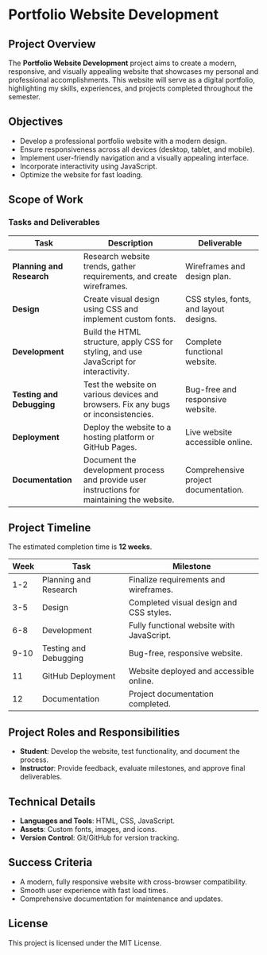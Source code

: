 # Portfolio Website Development

## Project Overview
The **Portfolio Website Development** project aims to create a modern, responsive, and visually appealing website that showcases my personal and professional accomplishments. This website will serve as a digital portfolio, highlighting my skills, experiences, and projects completed throughout the semester.

## Objectives
- Develop a professional portfolio website with a modern design.
- Ensure responsiveness across all devices (desktop, tablet, and mobile).
- Implement user-friendly navigation and a visually appealing interface.
- Incorporate interactivity using JavaScript.
- Optimize the website for fast loading.

## Scope of Work

### Tasks and Deliverables

| Task                | Description                                                                 | Deliverable                               |
|---------------------|-----------------------------------------------------------------------------|-------------------------------------------|
| **Planning and Research** | Research website trends, gather requirements, and create wireframes.   | Wireframes and design plan.              |
| **Design**               | Create visual design using CSS and implement custom fonts.             | CSS styles, fonts, and layout designs.   |
| **Development**          | Build the HTML structure, apply CSS for styling, and use JavaScript for interactivity. | Complete functional website.             |
| **Testing and Debugging**| Test the website on various devices and browsers. Fix any bugs or inconsistencies. | Bug-free and responsive website.         |
| **Deployment**           | Deploy the website to a hosting platform or GitHub Pages.              | Live website accessible online.          |
| **Documentation**        | Document the development process and provide user instructions for maintaining the website. | Comprehensive project documentation.     |

## Project Timeline
The estimated completion time is **12 weeks**.

| Week | Task                | Milestone                              |
|------|---------------------|----------------------------------------|
| 1-2  | Planning and Research | Finalize requirements and wireframes. |
| 3-5  | Design               | Completed visual design and CSS styles. |
| 6-8  | Development          | Fully functional website with JavaScript. |
| 9-10 | Testing and Debugging | Bug-free, responsive website.         |
| 11   | GitHub Deployment    | Website deployed and accessible online. |
| 12   | Documentation        | Project documentation completed.      |

## Project Roles and Responsibilities

- **Student**: Develop the website, test functionality, and document the process.
- **Instructor**: Provide feedback, evaluate milestones, and approve final deliverables.

## Technical Details

- **Languages and Tools**: HTML, CSS, JavaScript.
- **Assets**: Custom fonts, images, and icons.
- **Version Control**: Git/GitHub for version tracking.

## Success Criteria

- A modern, fully responsive website with cross-browser compatibility.
- Smooth user experience with fast load times.
- Comprehensive documentation for maintenance and updates.

## License

This project is licensed under the MIT License.
